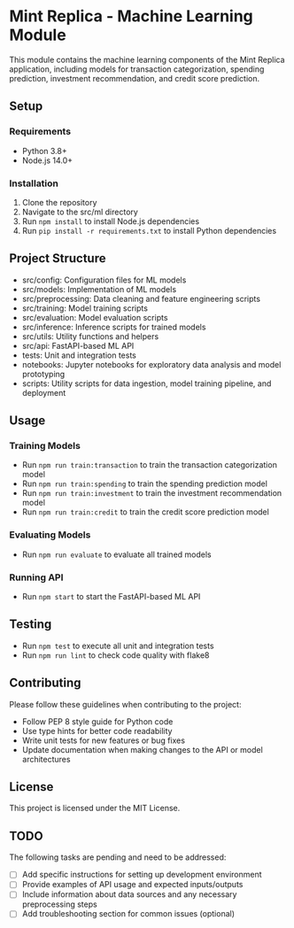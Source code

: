 # Mint Replica - Machine Learning Module

This module contains the machine learning components of the Mint Replica application, including models for transaction categorization, spending prediction, investment recommendation, and credit score prediction.

## Setup

### Requirements

- Python 3.8+
- Node.js 14.0+

### Installation

1. Clone the repository
2. Navigate to the src/ml directory
3. Run `npm install` to install Node.js dependencies
4. Run `pip install -r requirements.txt` to install Python dependencies

## Project Structure

- src/config: Configuration files for ML models
- src/models: Implementation of ML models
- src/preprocessing: Data cleaning and feature engineering scripts
- src/training: Model training scripts
- src/evaluation: Model evaluation scripts
- src/inference: Inference scripts for trained models
- src/utils: Utility functions and helpers
- src/api: FastAPI-based ML API
- tests: Unit and integration tests
- notebooks: Jupyter notebooks for exploratory data analysis and model prototyping
- scripts: Utility scripts for data ingestion, model training pipeline, and deployment

## Usage

### Training Models

- Run `npm run train:transaction` to train the transaction categorization model
- Run `npm run train:spending` to train the spending prediction model
- Run `npm run train:investment` to train the investment recommendation model
- Run `npm run train:credit` to train the credit score prediction model

### Evaluating Models

- Run `npm run evaluate` to evaluate all trained models

### Running API

- Run `npm start` to start the FastAPI-based ML API

## Testing

- Run `npm test` to execute all unit and integration tests
- Run `npm run lint` to check code quality with flake8

## Contributing

Please follow these guidelines when contributing to the project:

- Follow PEP 8 style guide for Python code
- Use type hints for better code readability
- Write unit tests for new features or bug fixes
- Update documentation when making changes to the API or model architectures

## License

This project is licensed under the MIT License.

## TODO

The following tasks are pending and need to be addressed:

- [ ] Add specific instructions for setting up development environment
- [ ] Provide examples of API usage and expected inputs/outputs
- [ ] Include information about data sources and any necessary preprocessing steps
- [ ] Add troubleshooting section for common issues (optional)